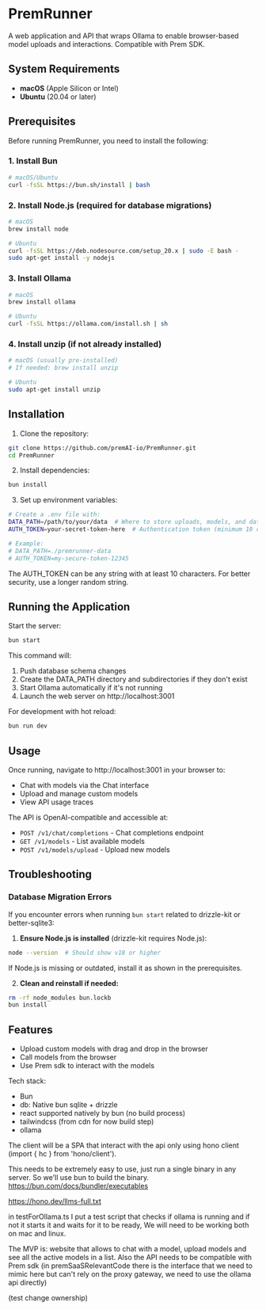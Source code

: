 # PremRunner

A web application and API that wraps Ollama to enable browser-based model uploads and interactions. Compatible with Prem SDK.

## System Requirements

- **macOS** (Apple Silicon or Intel)
- **Ubuntu** (20.04 or later)

## Prerequisites

Before running PremRunner, you need to install the following:

### 1. Install Bun

```bash
# macOS/Ubuntu
curl -fsSL https://bun.sh/install | bash
```

### 2. Install Node.js (required for database migrations)

```bash
# macOS
brew install node

# Ubuntu
curl -fsSL https://deb.nodesource.com/setup_20.x | sudo -E bash -
sudo apt-get install -y nodejs
```

### 3. Install Ollama

```bash
# macOS
brew install ollama

# Ubuntu
curl -fsSL https://ollama.com/install.sh | sh
```

### 4. Install unzip (if not already installed)

```bash
# macOS (usually pre-installed)
# If needed: brew install unzip

# Ubuntu
sudo apt-get install unzip
```

## Installation

1. Clone the repository:

```bash
git clone https://github.com/premAI-io/PremRunner.git
cd PremRunner
```

2. Install dependencies:

```bash
bun install
```

3. Set up environment variables:

```bash
# Create a .env file with:
DATA_PATH=/path/to/your/data  # Where to store uploads, models, and database
AUTH_TOKEN=your-secret-token-here  # Authentication token (minimum 10 characters)

# Example:
# DATA_PATH=./premrunner-data
# AUTH_TOKEN=my-secure-token-12345
```

The AUTH_TOKEN can be any string with at least 10 characters. For better security, use a longer random string.

## Running the Application

Start the server:

```bash
bun start
```

This command will:

1. Push database schema changes
2. Create the DATA_PATH directory and subdirectories if they don't exist
3. Start Ollama automatically if it's not running
4. Launch the web server on http://localhost:3001

For development with hot reload:

```bash
bun run dev
```

## Usage

Once running, navigate to http://localhost:3001 in your browser to:

- Chat with models via the Chat interface
- Upload and manage custom models
- View API usage traces

The API is OpenAI-compatible and accessible at:

- `POST /v1/chat/completions` - Chat completions endpoint
- `GET /v1/models` - List available models
- `POST /v1/models/upload` - Upload new models

## Troubleshooting

### Database Migration Errors

If you encounter errors when running `bun start` related to drizzle-kit or better-sqlite3:

1. **Ensure Node.js is installed** (drizzle-kit requires Node.js):
```bash
node --version  # Should show v18 or higher
```

If Node.js is missing or outdated, install it as shown in the prerequisites.

2. **Clean and reinstall if needed:**
```bash
rm -rf node_modules bun.lockb
bun install
```

## Features

- Upload custom models with drag and drop in the browser
- Call models from the browser
- Use Prem sdk to interact with the models

Tech stack:

- Bun
- db: Native bun sqlite + drizzle
- react supported natively by bun (no build process)
- tailwindcss (from cdn for now build step)
- ollama

The client will be a SPA that interact with the api only using hono client (import { hc } from 'hono/client').

This needs to be extremely easy to use, just run a single binary in any server. So we'll use bun to build the binary.
https://bun.com/docs/bundler/executables

https://hono.dev/llms-full.txt

in testForOllama.ts I put a test script that checks if ollama is running and if not it starts it and waits for it to be ready, We will need to be working both on mac and linux.

The MVP is: website that allows to chat with a model, upload models and see all the active models in a list. Also the API needs to be compatible with Prem sdk (in premSaaSRelevantCode there is the interface that we need to mimic here but can't rely on the proxy gateway, we need to use the ollama api directly)

(test change ownership)
